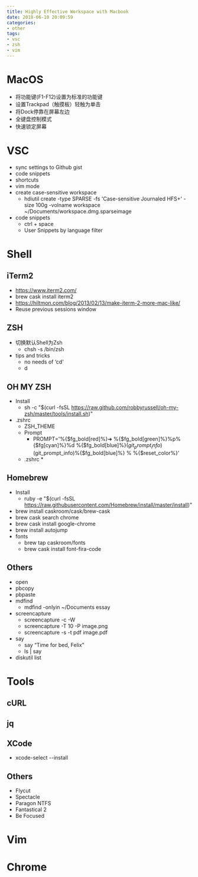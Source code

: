 ```yaml
---
title: Highly Effective Workspace with Macbook
date: 2018-06-10 20:09:59
categories:
- other
tags:
- vsc
- zsh
- vim
---
```

# MacOS

* 将功能键(F1-F12)设置为标准的功能键
* 设置Trackpad（触摸板）轻触为单击
* 将Dock停靠在屏幕左边
* 全键盘控制模式
* 快速锁定屏幕

# VSC

* sync settings to Github gist
* code snippets
* shortcuts
* vim mode
* create case-sensitive workspace
    * hdiutil create -type SPARSE -fs 'Case-sensitive Journaled HFS+' -size 100g -volname workspace ~/Documents/workspace.dmg.sparseimage
* code snippets
    * ctrl + space
    * User Snippets by language filter

<!-- more -->

# Shell

## iTerm2
* https://www.iterm2.com/
* brew cask install iterm2
* https://hiltmon.com/blog/2013/02/13/make-iterm-2-more-mac-like/
* Reuse previous sessions window

## ZSH
* 切换默认Shell为Zsh
    * chsh -s /bin/zsh
* tips and tricks
    * no needs of ‘cd'
    * d

## OH MY ZSH
* Install
    * sh -c "$(curl -fsSL https://raw.github.com/robbyrussell/oh-my-zsh/master/tools/install.sh)"
* .zshrc
    * ZSH_THEME
    * Prompt
        * PROMPT='%{$fg_bold[red]%}➜ %{$fg_bold[green]%}%p%{$fg[cyan]%}%d %{$fg_bold[blue]%}$(git_prompt_info)%{$fg_bold[blue]%}% %{$reset_color%}>'#PROMPT='%{$fg_bold[red]%}➜ %{$fg_bold[green]%}%p %{$fg[cyan]%}%c %{$fg_bold[blue]%}$(git_prompt_info)%{$fg_bold[blue]%} % %{$reset_color%}'
    * .zshrc
        * 

## Homebrew
* Install
    * ruby -e "$(curl -fsSL https://raw.githubusercontent.com/Homebrew/install/master/install)"
* brew install caskroom/cask/brew-cask
* brew cask search chrome
* brew cask install google-chrome
* brew install autojump
* fonts
    * brew tap caskroom/fonts
    * brew cask install font-fira-code

## Others
* open
* pbcopy
* pbpaste
* mdfind
    * mdfind -onlyin ~/Documents essay
* screencapture
    * screencapture -c -W
    * screencapture -T 10 -P image.png
    * screencapture -s -t pdf image.pdf
* say
    * say “Time for bed, Felix”
    * ls | say
* diskutil list

# Tools

## cURL

## jq

## XCode
* xcode-select --install

## Others
* Flycut
* Spectacle
* Paragon NTFS
* Fantastical 2
* Be Focused

# Vim

# Chrome
